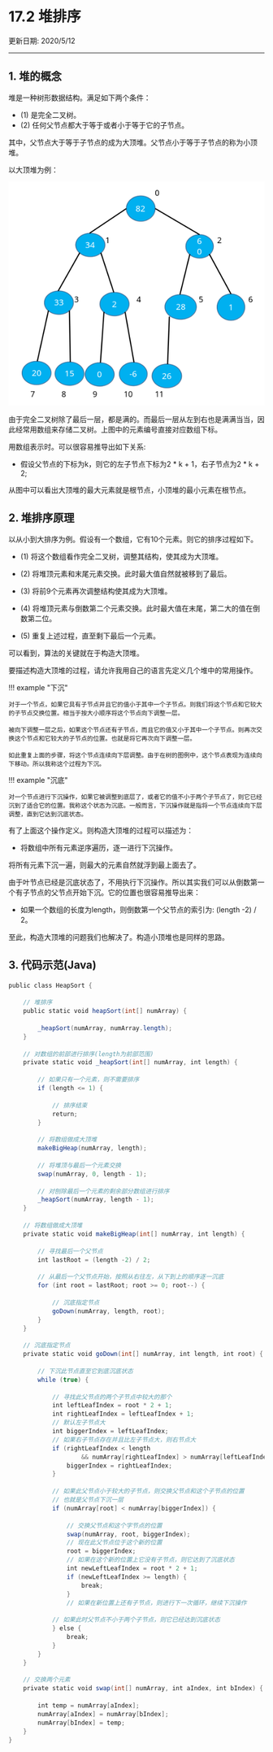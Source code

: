 # 17.2 堆排序

更新日期: 2020/5/12

----------------------------------------------

## 1.	堆的概念	
    
堆是一种树形数据结构。满足如下两个条件：	
    
- (1)	是完全二叉树。
- (2)	任何父节点都大于等于或者小于等于它的子节点。
    
其中，父节点大于等于子节点的成为大顶堆。父节点小于等于子节点的称为小顶堆。	
    
以大顶堆为例：	
    
![sort](S002.files/01.png)

由于完全二叉树除了最后一层，都是满的。而最后一层从左到右也是满满当当，因此经常用数组来存储二叉树。上图中的元素编号直接对应数组下标。	
    
用数组表示时。可以很容易推导出如下关系:	
    
- 假设父节点的下标为k，则它的左子节点下标为2 * k + 1，右子节点为2 * k + 2;
    
从图中可以看出大顶堆的最大元素就是根节点，小顶堆的最小元素在根节点。	
    
## 2.	堆排序原理	
    
以从小到大排序为例。假设有一个数组，它有10个元素。则它的排序过程如下。	
    
- (1)	将这个数组看作完全二叉树，调整其结构，使其成为大顶堆。
    
- (2)	将堆顶元素和末尾元素交换。此时最大值自然就被移到了最后。
    
- (3)	将前9个元素再次调整结构使其成为大顶堆。
    
- (4)	将堆顶元素与倒数第二个元素交换。此时最大值在末尾，第二大的值在倒数第二位。
    
- (5)	重复上述过程，直至剩下最后一个元素。
    
可以看到，算法的关键就在于构造大顶堆。	
    
要描述构造大顶堆的过程，请允许我用自己的语言先定义几个堆中的常用操作。	
    
!!! example "下沉"	
    
    对于一个节点，如果它具有子节点并且它的值小于其中一个子节点。则我们将这个节点和它较大的子节点交换位置。相当于按大小顺序将这个节点向下调整一层。
    
    被向下调整一层之后，如果这个节点还有子节点，而且它的值又小于其中一个子节点。则再次交换这个节点和它较大的子节点的位置。也就是将它再次向下调整一层。
    
    如此重复上面的步骤，将这个节点连续向下层调整。由于在树的图例中，这个节点表现为连续向下移动。所以我称这个过程为下沉。
    
!!! example "沉底"	
    
    对一个节点进行下沉操作，如果它被调整到底层了，或者它的值不小于两个子节点了，则它已经沉到了适合它的位置。我称这个状态为沉底。一般而言，下沉操作就是指将一个节点连续向下层调整，直到它达到沉底状态。
    
有了上面这个操作定义。则构造大顶堆的过程可以描述为：	
    
- 将数组中所有元素逆序遍历，逐一进行下沉操作。
    
将所有元素下沉一遍，则最大的元素自然就浮到最上面去了。	
    
由于叶节点已经是沉底状态了，不用执行下沉操作。所以其实我们可以从倒数第一个有子节点的父节点开始下沉。它的位置也很容易推导出来：	
    
- 如果一个数组的长度为length，则倒数第一个父节点的索引为: (length -2) / 2。
    
至此，构造大顶堆的问题我们也解决了。构造小顶堆也是同样的思路。	
    
## 3.	代码示范(Java)	
    
```java    
public class HeapSort {	
    
    // 堆排序	
    public static void heapSort(int[] numArray) {	
        	
        _heapSort(numArray, numArray.length);	
    }	
    
    // 对数组的前部进行排序(length为前部范围)	
    private static void _heapSort(int[] numArray, int length) {	
    
        // 如果只有一个元素，则不需要排序	
        if (length <= 1) {	
    
            // 排序结束	
            return;	
        }	
    
        // 将数组做成大顶堆	
        makeBigHeap(numArray, length);	
    
        // 将堆顶与最后一个元素交换	
        swap(numArray, 0, length - 1);	
    
        // 对刨除最后一个元素的剩余部分数组进行排序	
        _heapSort(numArray, length - 1);	
    }	
    
    // 将数组做成大顶堆	
    private static void makeBigHeap(int[] numArray, int length) {	
        	
        // 寻找最后一个父节点	
        int lastRoot = (length -2) / 2;	
    
        // 从最后一个父节点开始，按照从右往左，从下到上的顺序逐一沉底	
        for (int root = lastRoot; root >= 0; root--) {	
    
            // 沉底指定节点	
            goDown(numArray, length, root);	
        }	
    }	
    
    // 沉底指定节点	
    private static void goDown(int[] numArray, int length, int root) {	
        	
        // 下沉此节点直至它到底沉底状态	
        while (true) {	
    
            // 寻找此父节点的两个子节点中较大的那个	
            int leftLeafIndex = root * 2 + 1;	
            int rightLeafIndex = leftLeafIndex + 1;	
            // 默认左子节点大	
            int biggerIndex = leftLeafIndex;	
            // 如果右子节点存在并且比左子节点大，则右节点大	
            if (rightLeafIndex < length	
                    && numArray[rightLeafIndex] > numArray[leftLeafIndex]) {	
                biggerIndex = rightLeafIndex;	
            }	
            	
            // 如果此父节点小于较大的子节点，则交换父节点和这个子节点的位置	
            // 也就是父节点下沉一层	
            if (numArray[root] < numArray[biggerIndex]) {	
    
                // 交换父节点和这个字节点的位置	
                swap(numArray, root, biggerIndex);	
                // 现在此父节点位于这个新的位置	
                root = biggerIndex;	
                // 如果在这个新的位置上它没有子节点，则它达到了沉底状态	
                int newLeftLeafIndex = root * 2 + 1;	
                if (newLeftLeafIndex >= length) {	
                    break;	
                }	
                // 如果在新位置上还有子节点，则进行下一次循环，继续下沉操作	
    
            // 如果此时父节点不小于两个子节点，则它已经达到沉底状态	
            } else {	
                break;	
            }	
        }	
    }	
    
    // 交换两个元素	
    private static void swap(int[] numArray, int aIndex, int bIndex) {	
    
        int temp = numArray[aIndex];	
        numArray[aIndex] = numArray[bIndex];	
        numArray[bIndex] = temp;	
    }	
}	
```